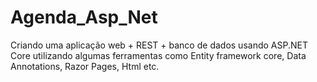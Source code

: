 # Agenda_Asp_Net
Criando uma aplicação web + REST + banco de dados usando ASP.NET Core utilizando algumas ferramentas como Entity framework core, Data Annotations, Razor Pages, Html etc.
